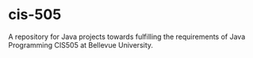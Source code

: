 # cis-505
A repository for Java projects towards fulfilling the requirements of Java Programming CIS505 at Bellevue University.
